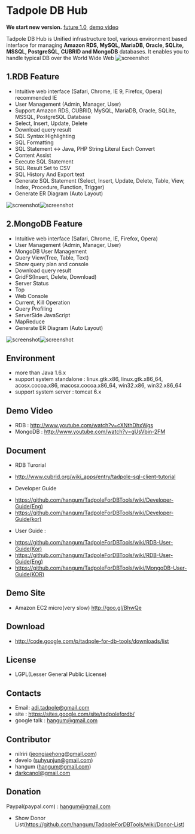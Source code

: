 Tadpole DB Hub
==

**We start new version.** [future 1.0](http://www.slideshare.net/hangum/tadpole-db-hub-100), [demo video](http://www.youtube.com/watch?v=EKCtH6gY62Q&feature=youtu.be)

Tadpole DB Hub is Unified infrastructure tool, various environment based interface for managing <b>Amazon RDS, MySQL, MariaDB, Oracle, SQLite, MSSQL, PostgreSQL, CUBRID and MongoDB</b> databases. 
It enables you to handle typical DB over the World Wide Web
![screenshot](https://sites.google.com/site/tadpolefordb/_/rsrc/1366283796363/home/TadpoleDBHub.png?height=322&width=400)

1.RDB Feature
-
* Intuitive web interface (Safari, Chrome, IE 9, Firefox, Opera) recommended IE
* User Management (Admin, Manager, User)
* Support Amazon RDS, CUBRID, MySQL, MariaDB, Oracle, SQLite, MSSQL, PostgreSQL Database
* Select, Insert, Update, Delete
* Download query result 
* SQL Syntax Highlighting
* SQL Formatting
* SQL Statement <-> Java, PHP String Literal Each Convert
* Content Assist
* Execute SQL Statement
* SQL Result Set to CSV
* SQL History And Export text
* Generate SQL Statement (Select, Insert, Update, Delete, Table, View, Index, Procedure, Function, Trigger)
* Generate ER Diagram (Auto Layout)

![screenshot](https://sites.google.com/site/tadpolefordb/_/rsrc/1359544319131/home/RDB-ERD-EDITOR.png?height=339&width=400)![screenshot](https://sites.google.com/site/tadpolefordb/_/rsrc/1359544341191/home/RDB-SQL-EDITOR.png?height=339&width=400)

2.MongoDB Feature
-
* Intuitive web interface (Safari, Chrome, IE, Firefox, Opera)
* User Management (Admin, Manager, User)
* MongoDB User Management
* Query View(Tree, Table, Text) 
* Show query plan and console
* Download query result 
* GridFS(Insert, Delete, Download) 
* Server Status
* Top
* Web Console
* Current, Kill Operation
* Query Profiling
* ServerSide JavaScript
* MapReduce
* Generate ER Diagram (Auto Layout)

![screenshot](https://sites.google.com/site/tadpolefordb/_/rsrc/1359544395340/home/mongodb-erd.png?height=339&width=400)![screenshot](https://sites.google.com/site/tadpolefordb/_/rsrc/1359544427527/home/MONGODB-INSTANCE.png?height=339&width=400)

Environment
-
* more than Java 1.6.x
* support system standalone : linux.gtk.x86, linux.gtk.x86_64, acosx.cocoa.x86, macosx.cocoa.x86_64, win32.x86, win32.x86_64
* support system server : tomcat 6.x 

Demo Video
-
* RDB : http://www.youtube.com/watch?v=cXNthDhxWgs
* MongoDB : http://www.youtube.com/watch?v=gUsVbin-2FM

Document
-
* RDB Turorial 
 - http://www.cubrid.org/wiki_apps/entry/tadpole-sql-client-tutorial
* Developer Guide 
 - https://github.com/hangum/TadpoleForDBTools/wiki/Developer-Guide(Eng)
 - https://github.com/hangum/TadpoleForDBTools/wiki/Developer-Guide(kor)
* User Guide : 
 - https://github.com/hangum/TadpoleForDBTools/wiki/RDB-User-Guide(Kor)
 - https://github.com/hangum/TadpoleForDBTools/wiki/RDB-User-Guide(Eng)
 - https://github.com/hangum/TadpoleForDBTools/wiki/MongoDB-User-Guide(KOR)

Demo Site
-
* Amazon EC2 micro(very slow) http://goo.gl/BhwQe
 
Download
-
* http://code.google.com/p/tadpole-for-db-tools/downloads/list
 
License
-
* LGPL(Lesser General Public License)

Contacts
-
* Email: adi.tadpole@gmail.com
* site : https://sites.google.com/site/tadpolefordb/
* google talk : hangum@gmail.com

Contributor
-
* nilriri (jeongjaehong@gmail.com)
* develo (suhyunjun@gmail.com)
* hangum (hangum@gmail.com)
* darkcanol@gmail.com

Donation
- 
Paypal(paypal.com) : hangum@gmail.com
- Show Donor List(https://github.com/hangum/TadpoleForDBTools/wiki/Donor-List)